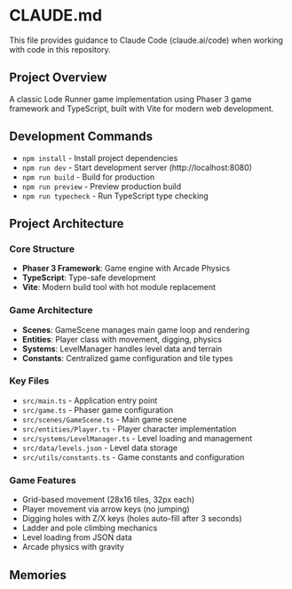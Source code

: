 # CLAUDE.md

This file provides guidance to Claude Code (claude.ai/code) when working with code in this repository.

## Project Overview

A classic Lode Runner game implementation using Phaser 3 game framework and TypeScript, built with Vite for modern web development.

## Development Commands

- `npm install` - Install project dependencies
- `npm run dev` - Start development server (http://localhost:8080)
- `npm run build` - Build for production
- `npm run preview` - Preview production build
- `npm run typecheck` - Run TypeScript type checking

## Project Architecture

### Core Structure
- **Phaser 3 Framework**: Game engine with Arcade Physics
- **TypeScript**: Type-safe development
- **Vite**: Modern build tool with hot module replacement

### Game Architecture
- **Scenes**: GameScene manages main game loop and rendering
- **Entities**: Player class with movement, digging, physics
- **Systems**: LevelManager handles level data and terrain
- **Constants**: Centralized game configuration and tile types

### Key Files
- `src/main.ts` - Application entry point
- `src/game.ts` - Phaser game configuration
- `src/scenes/GameScene.ts` - Main game scene
- `src/entities/Player.ts` - Player character implementation
- `src/systems/LevelManager.ts` - Level loading and management
- `src/data/levels.json` - Level data storage
- `src/utils/constants.ts` - Game constants and configuration

### Game Features
- Grid-based movement (28x16 tiles, 32px each)
- Player movement via arrow keys (no jumping)
- Digging holes with Z/X keys (holes auto-fill after 3 seconds)
- Ladder and pole climbing mechanics
- Level loading from JSON data
- Arcade physics with gravity

## Memories
